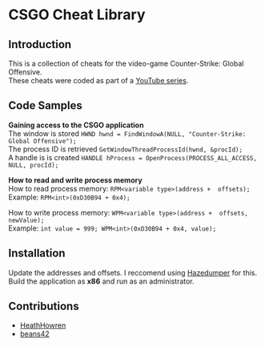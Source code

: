 # CSGO Cheat Library

## Introduction

This is a collection of cheats for the video-game Counter-Strike: Global Offensive.<br />
These cheats were coded as part of a [YouTube series](https://www.youtube.com/watch?v=1y63M4BvG9A&list=PLzBukBmD3GxuBpWT7xV-pCN-Uu7WwtK7O).

## Code Samples

**Gaining access to the CSGO application**<br />
The window is stored ```HWND hwnd = FindWindowA(NULL, "Counter-Strike: Global Offensive");```<br />
The process ID is retrieved ```GetWindowThreadProcessId(hwnd, &procId);```<br />
A handle is is created  ```HANDLE hProcess = OpenProcess(PROCESS_ALL_ACCESS, NULL, procId);```

**How to read and write process memory** <br />
How to read process memory: ```RPM<variable type>(address +  offsets);``` <br />
Example: ```RPM<int>(0xD30B94 + 0x4);``` <br />

How to write process memory: ```WPM<variable type>(address +  offsets, newValue);``` <br />
Example: ```int value = 999; WPM<int>(0xD30B94 + 0x4, value);```

## Installation
Update the addresses and offsets. I reccomend using [Hazedumper](https://github.com/frk1/hazedumper) for this. <br />
Build the application as **x86** and run as an administrator.


## Contributions
* [HeathHowren](https://github.com/HeathHowren)
* [beans42](https://github.com/beans42)
